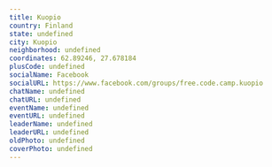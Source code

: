 ```yaml
---
title: Kuopio
country: Finland
state: undefined
city: Kuopio
neighborhood: undefined
coordinates: 62.89246, 27.678184
plusCode: undefined
socialName: Facebook
socialURL: https://www.facebook.com/groups/free.code.camp.kuopio
chatName: undefined
chatURL: undefined
eventName: undefined
eventURL: undefined
leaderName: undefined
leaderURL: undefined
oldPhoto: undefined
coverPhoto: undefined
---
```

